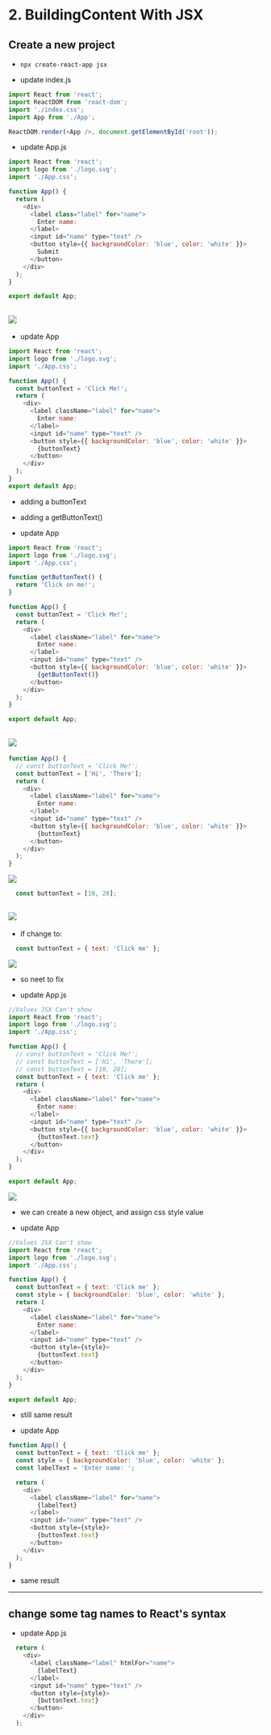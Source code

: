 # 2. BuildingContent With JSX

## Create a new project

- `npx create-react-app jsx`

- update index.js

```js
import React from 'react';
import ReactDOM from 'react-dom';
import './index.css';
import App from './App';

ReactDOM.render(<App />, document.getElementById('root'));
```

- update App.js

```js
import React from 'react';
import logo from './logo.svg';
import './App.css';

function App() {
  return (
    <div>
      <label class="label" for="name">
        Enter name:
      </label>
      <input id="name" type="text" />
      <button style={{ backgroundColor: 'blue', color: 'white' }}>
        Submit
      </button>
    </div>
  );
}

export default App;
```

![](img/2019-12-26-15-57-05.png)
---

- update App

```js
import React from 'react';
import logo from './logo.svg';
import './App.css';

function App() {
  const buttonText = 'Click Me!';
  return (
    <div>
      <label className="label" for="name">
        Enter name:
      </label>
      <input id="name" type="text" />
      <button style={{ backgroundColor: 'blue', color: 'white' }}>
        {buttonText}
      </button>
    </div>
  );
}
export default App;
```

- adding a buttonText
 
- adding a getButtonText() 

- update App

```js
import React from 'react';
import logo from './logo.svg';
import './App.css';

function getButtonText() {
  return 'Click on me!';
}

function App() {
  const buttonText = 'Click Me!';
  return (
    <div>
      <label className="label" for="name">
        Enter name:
      </label>
      <input id="name" type="text" />
      <button style={{ backgroundColor: 'blue', color: 'white' }}>
        {getButtonText()}
      </button>
    </div>
  );
}

export default App;
```

![](img/2019-12-26-16-04-05.png)
---

```js
function App() {
  // const buttonText = 'Click Me!';
  const buttonText = ['Hi', 'There'];
  return (
    <div>
      <label className="label" for="name">
        Enter name:
      </label>
      <input id="name" type="text" />
      <button style={{ backgroundColor: 'blue', color: 'white' }}>
        {buttonText}
      </button>
    </div>
  );
}
```

![](img/2019-12-26-16-12-02.png)

```js
  const buttonText = [10, 20];
```

![](img/2019-12-26-16-14-00.png)
---

- if change to:

```js
  const buttonText = { text: 'Click me' };
```

![](img/2019-12-26-16-15-05.png)

- so neet to fix

- update App.js

```js
//Values JSX Can't show
import React from 'react';
import logo from './logo.svg';
import './App.css';

function App() {
  // const buttonText = 'Click Me!';
  // const buttonText = ['Hi', 'There'];
  // const buttonText = [10, 20];
  const buttonText = { text: 'Click me' };
  return (
    <div>
      <label className="label" for="name">
        Enter name:
      </label>
      <input id="name" type="text" />
      <button style={{ backgroundColor: 'blue', color: 'white' }}>
        {buttonText.text}
      </button>
    </div>
  );
}

export default App;
```

![](img/2019-12-26-16-15-59.png)

- we can create a new object, and assign css style value

- update App

```js
//Values JSX Can't show
import React from 'react';
import logo from './logo.svg';
import './App.css';

function App() {
  const buttonText = { text: 'Click me' };
  const style = { backgroundColor: 'blue', color: 'white' };
  return (
    <div>
      <label className="label" for="name">
        Enter name:
      </label>
      <input id="name" type="text" />
      <button style={style}>
        {buttonText.text}
      </button>
    </div>
  );
}

export default App;
```

- still same result

- update App

```js
function App() {
  const buttonText = { text: 'Click me' };
  const style = { backgroundColor: 'blue', color: 'white' };
  const labelText = 'Enter name: ';

  return (
    <div>
      <label className="label" for="name">
        {labelText} 
      </label>
      <input id="name" type="text" />
      <button style={style}>
        {buttonText.text}
      </button>
    </div>
  );
}
``` 

- same result

---

## change some tag names to React's syntax

- update App.js

```js
  return (
    <div>
      <label className="label" htmlFor="name">
        {labelText}
      </label>
      <input id="name" type="text" />
      <button style={style}>
        {buttonText.text}
      </button>
    </div>
  );
```